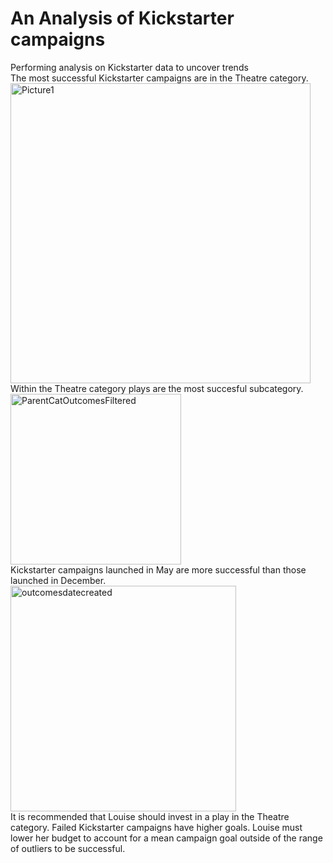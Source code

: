 # An Analysis of Kickstarter campaigns 
Performing analysis on Kickstarter data to uncover trends\
The most successful Kickstarter campaigns are in the Theatre category.\
<img width="480" alt="Picture1" src="https://user-images.githubusercontent.com/72039212/95019117-3bb3d880-0629-11eb-9fca-aa8f5d441d35.png">\
Within the Theatre category plays are the most succesful subcategory.\
<img width="273" alt="ParentCatOutcomesFiltered" src="https://user-images.githubusercontent.com/72039212/95019230-c1378880-0629-11eb-90c6-ba91d8139340.png">\
Kickstarter campaigns launched in May are more successful than those launched in December.\
<img width="361" alt="outcomesdatecreated" src="https://user-images.githubusercontent.com/72039212/95019282-15426d00-062a-11eb-8e03-726bbcbb9882.png">\
It is recommended that Louise should invest in a play in the Theatre category.  Failed Kickstarter campaigns have higher goals. Louise must lower her budget to account for a mean campaign goal outside of the range of outliers to be successful. 
